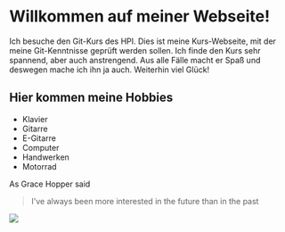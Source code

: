 # Willkommen auf meiner Webseite!
Ich besuche den Git-Kurs des HPI. Dies ist meine Kurs-Webseite, mit der meine Git-Kenntnisse geprüft werden sollen. Ich finde den Kurs sehr spannend, aber auch anstrengend. Aus alle Fälle macht er Spaß und deswegen mache ich ihn ja auch. Weiterhin viel Glück!
## Hier kommen meine Hobbies
* Klavier
* Gitarre
* E-Gitarre
* Computer
* Handwerken
* Motorrad

As Grace Hopper said
> I've always been more interested in the future than in the past

<img src="https://www.scboenigen.ch/news/pic/dietrich_roland_nepthun.jpg"/>
